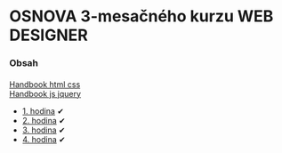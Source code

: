 # OSNOVA 3-mesačného kurzu WEB DESIGNER

### Obsah
#### 

[Handbook html css](main/html-css-handbook.pdf)<br>
[Handbook js jquery](main/jquery-handbook.pdf)<br>

<!-- 
[základ na kopírovanie po 8 hodinu rar](default.rar)<br>
[základ na kopírovanie po 8 hodinu zip](default.zip)<br>

[CSS almanac](https://css-tricks.com/almanac/)<br>
-->
- [1. hodina](main/1/intro.md) &#10004;
- [2. hodina](main/2/intro.md) &#10004;
- [3. hodina](main/3/intro.md) &#10004;
- [4. hodina](main/4/intro.md) &#10004;
<!-- 
- [5. hodina](5/intro.md) &#10004;
- [6. hodina](6/intro.md) &#10004;
- [7. hodina](7/intro.md) &#10004;
- [8. hodina](8/intro.md) &#10004;
- [9. hodina](9/intro.md) &#10004;
- [10. hodina](10/intro.md) &#10004;
- [11. hodina](11/intro.md) &#10004;
- [12. hodina](12/intro.md) &#10004;
-->
